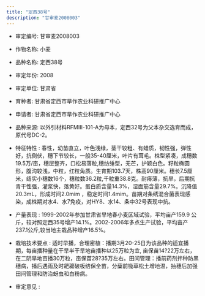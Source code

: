 ```yaml
---
title: "定西38号"
description: "甘审麦2008003"
---
```

* 审定编号:  甘审麦2008003

*  作物名称:  小麦

*  品种名称:  定西38号

*  审定年份:  2008

*  审定单位:  甘肃省

* 育种者:  甘肃省定西市旱作农业科研推广中心

*  申请者:  甘肃省定西市旱作农业科研推广中心

*  品种来源:  以外引材料RFMⅢ-101-A为母本，定西32号为父本杂交选育而成，原代号DC-2。

*  特征特性 : 
春性，幼苗直立，叶色浅绿，茎干较粗、有蜡质，韧性强，弹性好，抗倒伏，穗下节较长，一般35-40厘米，叶片有茸毛。株型紧凑，成穗数19.5万/亩，穗层整齐，口松易落粒,穗纺缍型，无芒，护颖白色。籽粒椭圆形，腹沟较浅，中粒，红粒角质。生育期103.7天，株高90厘米。穗长7.5厘米，结实小穗数16个，穗粒数36.2粒,千粒重38.8克。耐瘠薄，抗旱，后期抗青干性强，灌浆快，落黄好。蛋白质含量14.3%，湿面筋含量29.7%。沉降值20.3mL，形成时间2.0mim ，稳定时间1.4mim。苗期对条绣混合菌表现感染，成株期对水4、水7免疫，对HY8、水14、条中32号表现中抗。
 
*  产量表现 : 
1999-2002年参加甘肃省旱地春小麦区域试验，平均亩产159.9 公斤，较对照定西35号增产14.1%。2002-2006年多点生产试验，平均亩产237.1公斤,较当地主栽品种增产16.5%。 

*  栽培技术要点 : 
适时早播，合理密植：播期3月20-25日为该品种的适宜播期，每亩播种量在干旱半干旱地亩播种以25万粒为宜, 亩保苗14?22万左右，在二阴旱地亩播30万粒，亩保苗28?35万左右。田间管理：播前药剂拌种防黑穗病，播后遇雨及时耙耱破板结保全苗，分蘖前锄草松土增地温，抽穗后加强田间管理和防治蚜虫和白粉病。

*  审定意见 : 

